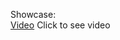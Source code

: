 Showcase:  
[Video](https://images-ext-1.discordapp.net/external/-z5Cxuv1_lJsY7s3ZJD1Cgt2Gr1g9p6Vx4ZJMKriVC8/https/shibe.host/%25E2%2580%258C%25E2%2581%25A0%25E2%2580%258C%25E2%2580%258D%25E2%2580%258C%25E2%2580%258C%25E2%2580%258D%25E2%2580%258D%25E2%2580%258D%25E2%2580%258C%25E2%2580%258B%25E2%2580%258B/direct.mp4)
Click to see video 
